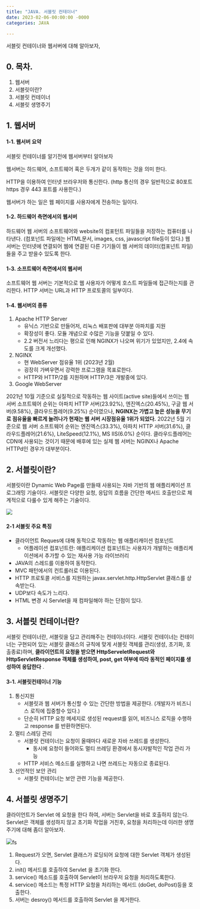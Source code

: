 ```yaml
---
title: "JAVA. 서블릿 컨테이너"
date: 2023-02-06-00:00:00 -0000
categories: JAVA

---
```


서블릿 컨테이너와 웹서버에 대해 알아보자,

## 0. 목차.
1. 웹서버
2. 서블릿이란?
3. 서블릿 컨테이너
4. 서블릿 생명주기

## 1. 웹서버

#### 1-1. 웹서버 요약
서블릿 컨테이너를 알기전에 웹서버부터 알아보자

웹서버는 하드웨어, 소프트웨어 혹은 두개가 같이 동작하는 것을 의미 한다.

HTTP을 이용하여 인터넷 브라우저와 통신한다. (http 통신의 경우 일반적으로 80포트 https 경우 443 포트를 사용한다.)

웹서버가 하는 일은 웹 페이지를 사용자에게 전송하는 일이다.


#### 1-2. 하드웨어 측면에서의 웹서버
하드웨어 웹 서버의 소프트웨어와 website의 컴포턴트 파일들을 저장하는 컴퓨터를 나타낸다.
(컴포넌트 파일에는 HTML문서, images, css, javascript file등이 있다.)
웹서버는 인터넷에 연결되어 웹에 연결된 다른 기기들이 웹 서버의 데이터(컴포넌트 파일)들을 주고 받을수 있도록 한다.


#### 1-3. 소프트웨어 측면에서의 웹서버
소프트웨어 웹 서버는 기본적으로 웹 사용자가 어떻게 호스트 파일들에 접근하는지를 관리한다.
HTTP 서버는 URL과 HTTP 프로토콜의 일부이다.

#### 1-4. 웹서버의 종류
1. Apache HTTP Server
    - 유닉스 기반으로 만들어저, 리눅스 배포판에 대부분 아파치를 지원
    - 확장성이 좋다. 모듈 개념으로 수많은 기능을 덧붙일 수 있다.
    - 2.2 버전서 느리다는 평으로 인해 NGINX가 나오며 위기가 있었지만, 2.4에 속도를 크게 개선했다.
2. NGINX
    - 현 WebServer 점유율 1위 (2023년 2월)
    - 굉장히 가벼우면서 강력한 프로그램을 목표로한다.
    - HTTP와 HTTP/2를 지원하며 HTTP/3은 개발중에 있다. 
3. Google WebServer


2021년 10월 기준으로 실질적으로 작동하는 웹 사이트(active site)들에서 쓰이는 웹 서버 소프트웨어 순위는 아파치 HTTP 서버(23.92%), 엔진엑스(20.45%), 구글 웹 서버(9.58%), 클라우드플레어(9.25%) 순이였으나, __NGINX는 가볍고 높은 성능을 무기로 점유율을 빠르게 늘려나가 현재는 웹 서버 시장점유율 1위가 되었다.__ 2022년 5월 기준으로 웹 서버 소프트웨어 순위는 엔진엑스(33.3%), 아파치 HTTP 서버(31.6%), 클라우드플레어(21.6%), LiteSpeed(12.1%), MS IIS(6.0%) 순이다. 클라우드플레어는 CDN에 사용되는 것이기 때문에 배후에 있는 실제 웹 서버는 NGINX나 Apache HTTPd인 경우가 대부분이다.


## 2. 서블릿이란?
서블릿이란 Dynamic Web Page를 만들때 사용되는 자바 기반의 웹 애플리케이션 프로그래밍 기술이다.
서블릿은 다양한 요청, 응답의 흐름을 간단한 메서드 호출만으로 체계적으로 다룰수 있게 해주는 기술이다.

![](https://img1.daumcdn.net/thumb/R1280x0/?scode=mtistory2&fname=https%3A%2F%2Fblog.kakaocdn.net%2Fdn%2Fbu3HKI%2Fbtq7BerRpgq%2FiI82e9Zf9XLSwklFLjsXpk%2Fimg.png)

#### 2-1 서블릿 주요 특징
- 클라이언트 Reques에 대해 동적으로 작동하는 웹 애플리캐이션 컴포넌트
    - 어플레이션 컴포넌트란: 애플리케이션 컴포넌트는 사용자가 개발하는 애플리케이션에서 추가할 수 있는 재사용 가능 라이브러리 
- JAVA의 스레드를 이용하여 동작한다.
- MVC 패턴에서의 컨트롤러로 이용된다.
- HTTP 프로토콜 서비스를 지원하는 javax.servlet.http.HttpServlet 클래스를 상속받는다.
- UDP보다 속도가 느리다.
- HTML 변경 시 Servlet을 재 컴파일해야 하는 단점이 있다.


## 3. 서블릿 컨테이너란?
서블릿 컨테이너란, 서블릿을 담고 관리해주는 컨테이너이다.
서블릿 컨테이너는 컨테이너는 구현되어 있는 서블릿 클래스의 규칙에 맞게 서블릿 객체를 관리(생성, 초기화, 호출종료)하며, __클라이언트의 요청을 받으면 HttpServeletRequest와 HttpServletResponse 객체를 생성하여, post, get 여부에 따라 동적인 페이지를 생성하여 응답한다__ .

#### 3-1. 서블릿컨테이너 기능
1. 통신지원
    - 서블릿과 웹 서버가 통신할 수 있는 간단한 방법을 제공한다. (개발자가 비즈니스 로직에 집중할수 있다.)
    - 단순히 HTTP 요청 메세지로 생성된 request를 읽어, 비즈니스 로직을 수행하고 response 를 반환하면된다.
2. 멀티 스레딩 관리
    - 서블릿 컨테이너는 요청이 올때마다 새로운 자바 쓰레드를 생성한다.
        - 동시에 요청이 들어와도 멀티 쓰레딩 환경에서 동시자발적인 작업 관리 가능  
    - HTTP 서비스 메소드를 실행하고 나면 쓰레드는 자동으로 종료된다.
3. 선언적인 보안 관리
    - 서블릿 컨테이너는 보안 관련 기능을 제공한다.


## 4. 서블릿 생명주기

클라이언트가 Servlet 에 요청을 한다 하여, 서버는 Servlet을 바로 호출하지 않는다.
Servlet은 객체를 생성하지 않고 초기화 작업을 거친후, 요청을 처리하는데 이러한 생명주기에 대해 좀더 알아보자.

![](https://sp-ao.shortpixel.ai/client/q_glossy,ret_img,w_583/https://www.candidjava.com/tutorial/wp-content/uploads/2018/04/servlet-life-cycle-1.png)fs

1. Request가 오면, Servlet 클래스가 로딩되어 요청에 대한 Servlet 객체가 생성된다.
2. init() 메서드를 호출하여 Servlet 을 초기화 한다.
3. service() 메소드를 호출하여 Servlet이 브라우저 요청을 처리하도록한다.
4. service() 메소드는 특정 HTTP 요청을 처리하는 메서드 (doGet, doPost)등을 호출한다.
5. 서버는 desroy() 메서드를 호출하여 Servlet 을 제거한다.
